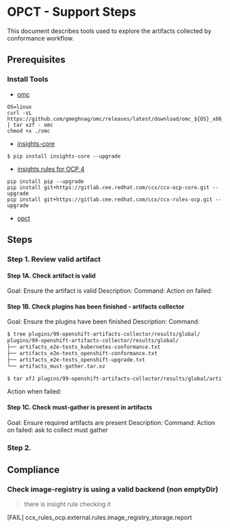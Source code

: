 # OPCT - Support Steps

This document describes tools used to explore the artifacts collected by
conformance workflow.

## Prerequisites

### Install Tools

- [omc](https://github.com/gmeghnag/omc)
~~~
OS=linux
curl -sL https://github.com/gmeghnag/omc/releases/latest/download/omc_${OS}_x86_64.tar.gz | tar xzf - omc
chmod +x ./omc
~~~

- [insights-core](https://github.com/RedHatInsights/insights-core)
~~~
$ pip install insights-core --upgrade
~~~

- [insights rules for OCP 4](https://gitlab.cee.redhat.com/ccx/ccx-rules-ocp)
~~~
pip install pip --upgrade
pip install git+https://gitlab.cee.redhat.com/ccx/ccx-ocp-core.git --upgrade
pip install git+https://gitlab.cee.redhat.com/ccx/ccx-rules-ocp.git --upgrade
~~~
- [opct](https://github.com/redhat-openshift-ecosystem/provider-certification-tool/releases/latest)


## Steps

### Step 1. Review valid artifact

#### Step 1A. Check artifact is valid

Goal: Ensure the artifact is valid
Description: 
Command:
Action on failed:

#### Step 1B. Check plugins has been finished - artifacts collector

Goal: Ensure the plugins have been finished
Description: 
Command:
~~~bash
$ tree plugins/99-openshift-artifacts-collector/results/global/
plugins/99-openshift-artifacts-collector/results/global/
├── artifacts_e2e-tests_kubernetes-conformance.txt
├── artifacts_e2e-tests_openshift-conformance.txt
├── artifacts_e2e-tests_openshift-upgrade.txt
└── artifacts_must-gather.tar.xz

$ tar xfJ plugins/99-openshift-artifacts-collector/results/global/artifacts_must-gather.tar.xz
~~~
Action when failed:

#### Step 1C. Check must-gather is present in artifacts

Goal: Ensure required artifacts are present
Description: 
Command:
Action on failed: ask to collect must gather

### Step 2. 


## Compliance

### Check image-registry is using a valid backend (non emptyDir)

> there is insight rule checking it

[FAIL] ccx_rules_ocp.external.rules.image_registry_storage.report
